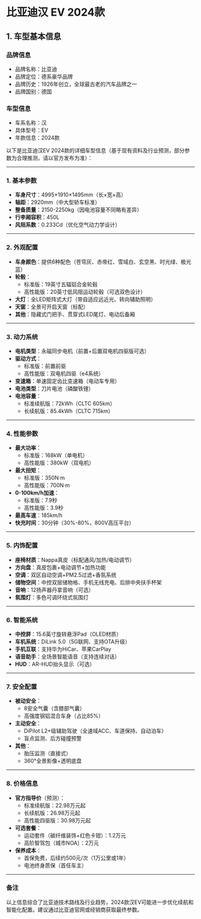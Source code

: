 
# 比亚迪汉 EV 2024款
## 1. 车型基本信息
### 品牌信息
- 品牌名称：比亚迪
- 品牌定位：德系豪华品牌
- 品牌历史：1926年创立，全球最古老的汽车品牌之一
- 品牌国别：德国

### 车型信息
- 车系名称：汉
- 具体型号：EV
- 年款信息：2024款

以下是比亚迪汉EV 2024款的详细车型信息（基于现有资料及行业预测，部分参数为合理推测，请以官方发布为准）：

---

### **1. 基本参数**
- **车身尺寸**：4995×1910×1495mm（长×宽×高）  
- **轴距**：2920mm（中大型轿车标准）  
- **整备质量**：2150-2250kg（因电池容量不同略有差异）  
- **行李厢容积**：450L  
- **风阻系数**：0.233Cd（优化空气动力学设计）  

---

### **2. 外观配置**
- **车身颜色**：提供6种配色（苍穹灰、赤帝红、雪域白、玄空黑、时光绿、极光蓝）  
- **轮毂**：  
  - 标准版：19英寸五辐铝合金轮毂  
  - 高性能版：20英寸低风阻运动轮毂（可选双色设计）  
- **大灯**：全LED矩阵式大灯（带自适应远近光、转向辅助照明）  
- **天窗**：全景可开启天窗（标配）  
- **其他**：隐藏式门把手、贯穿式LED尾灯、电动后备厢  

---

### **3. 动力系统**  
- **电机类型**：永磁同步电机（前置+后置双电机四驱版可选）  
- **驱动方式**：  
  - 标准版：前置前驱  
  - 高性能版：双电机四驱（e4系统）  
- **变速箱**：单速固定齿比变速箱（电动车专用）  
- **电池类型**：刀片电池（磷酸铁锂）  
- **电池容量**：  
  - 标准续航版：72kWh（CLTC 605km）  
  - 长续航版：85.4kWh（CLTC 715km）  

---

### **4. 性能参数**  
- **最大功率**：  
  - 标准版：168kW（单电机）  
  - 高性能版：380kW（双电机）  
- **最大扭矩**：  
  - 标准版：350N·m  
  - 高性能版：700N·m  
- **0-100km/h加速**：  
  - 标准版：7.9秒  
  - 高性能版：3.9秒  
- **最高车速**：185km/h  
- **快充时间**：30分钟（30%-80%，800V高压平台）  

---

### **5. 内饰配置**  
- **座椅材质**：Nappa真皮（标配通风/加热/电动调节）  
- **方向盘**：真皮包裹+电动调节+加热功能  
- **空调**：双区自动空调+PM2.5过滤+香氛系统  
- **储物空间**：中控双层储物格、手机无线充电、后排中央扶手杯架  
- **音响**：12扬声器丹拿音响（可选）  
- **氛围灯**：多色可调环绕式氛围灯  

---

### **6. 智能系统**  
- **中控屏**：15.6英寸旋转悬浮Pad（OLED材质）  
- **车机系统**：DiLink 5.0（5G联网、支持OTA升级）  
- **手机互联**：支持华为HiCar、苹果CarPlay  
- **语音助手**：全场景智能语音（支持连续对话）  
- **HUD**：AR-HUD抬头显示（可选）  

---

### **7. 安全配置**  
- **被动安全**：  
  - 8安全气囊（含膝部气囊）  
  - 高强度钢铝混合车身（占比85%）  
- **主动安全**：  
  - DiPilot L2+级辅助驾驶（全速域ACC、车道保持、自动泊车）  
  - 盲点监测、后方碰撞预警  
- **其他**：  
  - 胎压监测（直接式）  
  - 360°全景影像+透明底盘  

---

### **8. 价格信息**  
- **官方指导价**（预测）：  
  - 标准续航版：22.98万元起  
  - 长续航版：26.98万元起  
  - 高性能四驱版：30.98万元起  
- **可选套餐**：  
  - 运动套件（碳纤维装饰+红色卡钳）：1.2万元  
  - 高阶智驾包（城市NOA）：2万元  
- **保养成本**：  
  - 首保免费，后续约500元/次（1万公里或1年）  
  - 电池终身质保（首任车主）  

---

### **备注**  
以上信息综合了比亚迪技术路线及行业趋势，2024款汉EV可能进一步优化续航和智能化配置。建议通过比亚迪官网或经销商获取最终参数。
